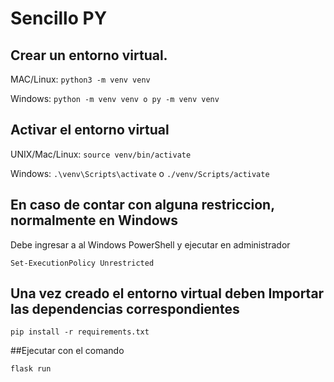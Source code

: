 # Sencillo PY

## Crear un entorno virtual.

MAC/Linux: `python3 -m venv venv`

Windows: `python -m venv venv o py -m venv venv`

## Activar el entorno virtual

UNIX/Mac/Linux: `source venv/bin/activate`

Windows: `.\venv\Scripts\activate` o `./venv/Scripts/activate`

## En caso de contar con alguna restriccion, normalmente en Windows

Debe ingresar a al Windows PowerShell y ejecutar en administrador

`Set-ExecutionPolicy Unrestricted`

## Una vez creado el entorno virtual deben Importar las dependencias correspondientes 

`pip install -r requirements.txt`

##Ejecutar con el comando

`flask run`
